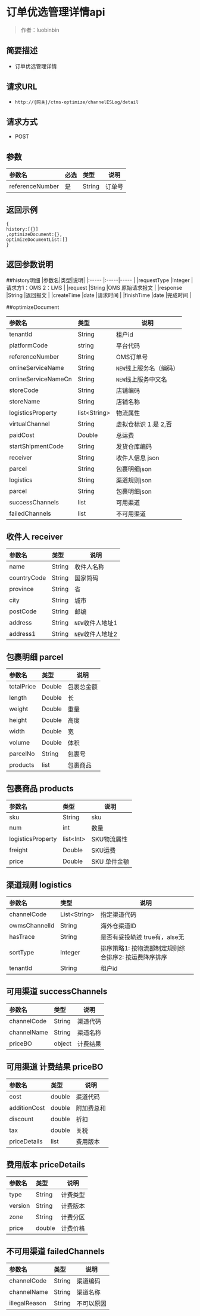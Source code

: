 # 订单优选管理详情api

> 作者：luobinbin

## 简要描述

- 订单优选管理详情

## 请求URL
- ` http://{网关}/ctms-optimize/channelESLog/detail `
  
## 请求方式
- POST

## 参数

|参数名|必选|类型|说明|
|:----    |:---|:----- |-----   |
|referenceNumber |是  |String |订单号   |
## 返回示例

```
{
history:[{}]
,optimizeDocument:{},
optimizeDocumentList:[]
}

```

## 返回参数说明
##history明细
|参数名|类型|说明|
|:-----  |:-----|-----                           |
|requestType |Integer   |请求方1：OMS 2：LMS  |
|request |String   |OMS 原始请求报文 |
|response |String   |返回报文 |
|createTime |date   |请求时间 |
|finishTime |date   |完成时间 |

##optimizeDocument

|参数名|类型|说明|
|:-----  |:-----|-----                           |
|tenantId |String   |租户id |
|platformCode  |string |平台代码    |
|referenceNumber |String   |OMS订单号 |
|onlineServiceName |String   |`NEW`线上服务名（编码） |
|onlineServiceNameCn |String   |`NEW`线上服务中文名 |
|storeCode |String   |店铺编码 |
|storeName |String   |店铺名称 |
|logisticsProperty|list&lt;String>|物流属性|
|virtualChannel |String   |虚拟仓标识 1.是  2,否 |
|paidCost|Double|总运费|
|startShipmentCode |String   |发货仓库编码 |
|receiver |String   |收件人信息 json |
|parcel |String   |包裹明细json |
|logistics |String   |渠道规则json |
|parcel |String   |包裹明细json |
|successChannels |list   |可用渠道 |
|failedChannels |list   |不可用渠道 |
## 收件人 receiver
|参数名|类型|说明|
|:-----  |:-----|-----                           |
|name |String   |收件人名称 |
|countryCode |String   |国家简码 |
|province |String   |省 |
|city |String   |城市 |
|postCode |String   |邮编 |
|address |String   |`NEW`收件人地址1 |
|address1 |String   |`NEW`收件人地址2 |
## 包裹明细 parcel
|参数名|类型|说明|
|:-----  |:-----|-----                           |
|totalPrice |Double   |包裹总金额 |
|length |Double   |长 |
|weight |Double   |重量 |
|height |Double   |高度 |
|width |Double   |宽 |
|volume |Double   |体积 |
|parcelNo |String   |包裹号 |
|products |list   |包裹商品 |

## 包裹商品 products
|参数名|类型|说明|
|:-----  |:-----|-----                           |
|sku |String   |sku |
|num |int   |数量 |
|logisticsProperty |list&lt;Int>   |SKU物流属性 |
|freight |Double   |SKU运费 |
|price |Double   |SKU 单件金额 |

## 渠道规则 logistics
|参数名|类型|说明|
|:-----  |:-----|-----                           |
|channelCode |List&lt;String>|指定渠道代码 |
|owmsChannelId |String   |海外仓渠道ID |
|hasTrace |String   | 是否有妥投轨迹 true有，alse无|
|sortType |Integer   | 排序策略1: 按物流部制定规则综合排序2: 按运费降序排序 |
|tenantId |String   |租户id |

## 可用渠道 successChannels
|参数名|类型|说明|
|:-----  |:-----|-----                           |
|channelCode |String   |渠道代码 |
|channelName |String   |渠道名称 |
|priceBO |object|计费结果 |

## 可用渠道 计费结果 priceBO
|参数名|类型|说明|
|:-----  |:-----|-----                           |
|cost |double|渠道代码 |
|additionCost |double|附加费总和 |
|discount |double|折扣 |
|tax |double|关税 |
|priceDetails |list|费用版本|

## 费用版本 priceDetails
|参数名|类型|说明|
|:-----  |:-----|-----                           |
|type |String |计费类型|
|version |String|计费版本 |
|zone |String|计费分区 |
|price |double|计费价格 |

## 不可用渠道 failedChannels
|参数名|类型|说明|
|:-----  |:-----|-----                           |
|channelCode |String   |渠道编码|
|channelName |String   |渠道名称|
|illegalReason |String   |不可以原因